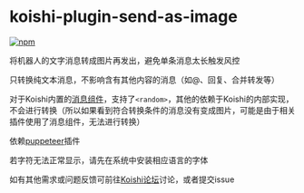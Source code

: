 # koishi-plugin-send-as-image

[![npm](https://img.shields.io/npm/v/koishi-plugin-send-as-image?style=flat-square)](https://www.npmjs.com/package/koishi-plugin-send-as-image)

将机器人的文字消息转成图片再发出，避免单条消息太长触发风控

只转换纯文本消息，不影响含有其他内容的消息（如@、回复、合并转发等）

对于Koishi内置的[消息组件](https://koishi.chat/guide/basic/element.html#%E6%B6%88%E6%81%AF%E7%BB%84%E4%BB%B6)，支持了`<random>`，其他的依赖于Koishi的内部实现，不会进行转换（所以如果看到符合转换条件的消息没有变成图片，可能是由于相关插件使用了消息组件，无法进行转换）

依赖[puppeteer](https://puppeteer.koishi.chat/)插件

若字符无法正常显示，请先在系统中安装相应语言的字体

如有其他需求或问题反馈可前往[Koishi论坛](https://forum.koishi.xyz/)讨论，或者提交issue
